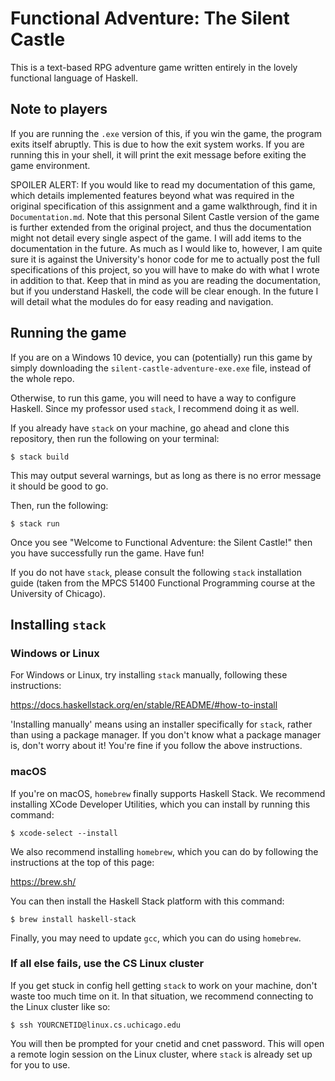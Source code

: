 # Functional Adventure: The Silent Castle
This is a text-based RPG adventure game written entirely in the lovely functional language of Haskell.

## Note to players

If you are running the `.exe` version of this, if you win the game, the program exits itself abruptly. This is due to how the exit system works.
If you are running this in your shell, it will print the exit message before exiting the game environment.

SPOILER ALERT: If you would like to read my documentation of this game, which details implemented features beyond what was required in the original specification of this assignment and a game walkthrough, find it in `Documentation.md`.
Note that this personal Silent Castle version of the game is further extended from the original project, and thus the documentation might not detail every single aspect of the game. I will add items to the documentation in the future.
As much as I would like to, however, I am quite sure it is against the University's honor code for me to actually post the full specifications of this project, so you will have to make do with what I wrote in addition to that.
Keep that in mind as you are reading the documentation, but if you understand Haskell, the code will be clear enough.
In the future I will detail what the modules do for easy reading and navigation.

## Running the game

If you are on a Windows 10 device, you can (potentially) run this game by simply downloading the `silent-castle-adventure-exe.exe` file, instead of the whole repo.

Otherwise, to run this game, you will need to have a way to configure Haskell. Since my professor used `stack`, I recommend doing it as well.

If you already have `stack` on your machine, go ahead and clone this repository, then run the following on your terminal:

    $ stack build

This may output several warnings, but as long as there is no error message it should be good to go.

Then, run the following:

    $ stack run

Once you see "Welcome to Functional Adventure: the Silent Castle!" then you have successfully run the game. Have fun!

If you do not have `stack`, please consult the following `stack` installation guide (taken from the MPCS 51400 Functional Programming course at the University of Chicago).

## Installing `stack`

### Windows or Linux

For Windows or Linux, try installing `stack` manually, following these instructions:

https://docs.haskellstack.org/en/stable/README/#how-to-install

'Installing manually' means using an installer specifically for `stack`, rather than using a package manager. If you don't know what a package manager is, don't worry about it! You're fine if you follow the above instructions.

### macOS

If you're on macOS, `homebrew` finally supports Haskell Stack. We recommend installing XCode Developer Utilities, which you can install by running this command:
    
    $ xcode-select --install

We also recommend installing `homebrew`, which you can do by following the instructions at the top of this page:

https://brew.sh/

You can then install the Haskell Stack platform with this command:

    $ brew install haskell-stack
Finally, you may need to update `gcc`, which you can do using `homebrew`.

### If all else fails, use the CS Linux cluster

If you get stuck in config hell getting `stack` to work on your machine, don't waste too much time on it. In that situation, we recommend connecting to the Linux cluster like so:

    $ ssh YOURCNETID@linux.cs.uchicago.edu
You will then be prompted for your cnetid and cnet password. This will open a remote login session on the Linux cluster, where `stack` is already set up for you to use.
